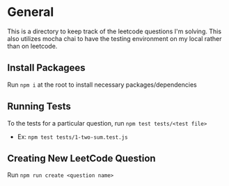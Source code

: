 # General

This is a directory to keep track of the leetcode questions I'm solving.
This also utilizes mocha chai to have the testing environment on my local rather than on leetcode.

## Install Packagees

Run `npm i` at the root to install necessary packages/dependencies

## Running Tests

To the tests for a particular question, run `npm test tests/<test file>`

-   Ex: `npm test tests/1-two-sum.test.js`

## Creating New LeetCode Question
Run `npm run create <question name>`